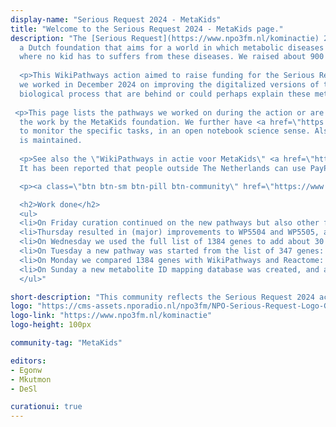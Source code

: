 ```yaml
---
display-name: "Serious Request 2024 - MetaKids"
title: "Welcome to the Serious Request 2024 - MetaKids page."
description: "The [Serious Request](https://www.npo3fm.nl/kominactie) 2024 action was to raise funding for [MetaKids](https://metakids.nl/),
  a Dutch foundation that aims for a world in which metabolic diseases can be treated or prevented and
  where no kid has to suffers from these diseases. We raised about 900 euro, thanks to everyone who made a donation!
  
  <p>This WikiPathways action aimed to raise funding for the Serious Request 2024 action and in return
  we worked in December 2024 on improving the digitalized versions of the latest literature about the
  biological process that are behind or could perhaps explain these metabolic diseases.
  
 <p>This page lists the pathways we worked on during the action or are otherwise relevant to
  the work by the MetaKids foundation. We further have <a href=\"https://github.com/orgs/wikipathways/projects/2/views/1\">this project board</a>
  to monitor the specific tasks, in an open notebook science sense. Also, a dedicated <a href=\"https://www.wikipathways.org/sr24-curation/\">curation website</a>
  is maintained.
  
  <p>See also the \"WikiPathways in actie voor MetaKids\" <a href=\"https://www.npo3fm.nl/kominactie/acties/wikipathways-in-actie-voor-metakids\">page</a> where you can donate money for MetaKids.
  It has been reported that people outside The Netherlands can use PayPal to make donations.

  <p><a class=\"btn btn-sm btn-pill btn-community\" href=\"https://www.npo3fm.nl/kominactie/acties/wikipathways-in-actie-voor-metakids/doneren\">Donate to MetaKids</a></p>

  <h2>Work done</h2>
  <ul>
  <li>On Friday curation continued on the new pathways but also other focus pathways, decreasing the number of points brought up on <a href=\"https://www.wikipathways.org/sr24-curation/index2.html\">this curation page</a>.</li>
  <li>Thursday resulted in (major) improvements to WP5504 and WP5505, and two new pathways from two new contributors (Daan and Marek): <a href=\"https://classic.wikipathways.org/index.php/Pathway:WP5506\">WP5506</a> and <a href=\"https://classic.wikipathways.org/index.php/Pathway:WP5507\">WP5507</a>.</li>
  <li>On Wednesday we used the full list of 1384 genes to add about 30 additional pathways to our <a href=\"https://www.wikipathways.org/sr24-curation/\">curation focus list</a>.</li>
  <li>On Tuesday a new pathway was started from the list of 347 genes: <a href=\"https://classic.wikipathways.org/index.php/Pathway:WP5505\">WP5505</a>.</li>
  <li>On Monday we compared 1384 genes with WikiPathways and Reactome: 347 and and 129 were not in the database respectively.</li>
  <li>On Sunday a new metabolite ID mapping database was created, and a first new pathway was drawn: <a href=\"https://classic.wikipathways.org/index.php/Pathway:WP5504\">WP5504</a>.</li>
  </ul>"

short-description: "This community reflects the Serious Request 2024 action to raise funding for MetaKids."
logo: "https://cms-assets.nporadio.nl/npo3fm/NPO-Serious-Request-Logo-Groen-Ik-Steun-RGB.png"
logo-link: "https://www.npo3fm.nl/kominactie"
logo-height: 100px

community-tag: "MetaKids"

editors: 
- Egonw
- Mkutmon
- DeSl

curationui: true
---
```

